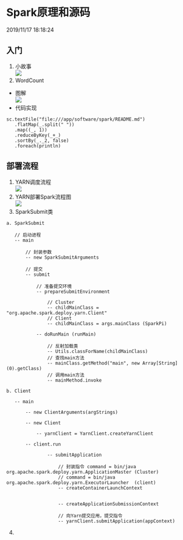 # Spark原理和源码 #
2019/11/17 18:18:24 

## 入门 ##
1. 小故事  
![](https://i.imgur.com/uGo3gu9.png)
2. WordCount
 - 图解  
![](https://i.imgur.com/pKP1hx2.png)
 - 代码实现
 ```
sc.textFile("file:///app/software/spark/README.md")
	.flatMap(_.split(" "))
	.map((_, 1))
	.reduceByKey(_+_)
	.sortBy(_._2, false)
	.foreach(println)
 ```

## 部署流程 ##
1. YARN调度流程  
![](https://i.imgur.com/7kWlpbG.png)
2. YARN部署Spark流程图  
![](https://i.imgur.com/dOqCRik.png)
3. SparkSubmit类
 ```
a. SparkSubmit
    
    // 启动进程
    -- main
    
        // 封装参数
        -- new SparkSubmitArguments
        
        // 提交
        -- submit
        
            // 准备提交环境
            -- prepareSubmitEnvironment
            
                // Cluster
                -- childMainClass = "org.apache.spark.deploy.yarn.Client"
                // Client
                -- childMainClass = args.mainClass (SparkPi)
            
            -- doRunMain (runMain)
            
                // 反射加载类
                -- Utils.classForName(childMainClass)
                // 查找main方法
                -- mainClass.getMethod("main", new Array[String](0).getClass)
                // 调用main方法
                -- mainMethod.invoke
                
b. Client

    -- main
    
        -- new ClientArguments(argStrings)
        
        -- new Client
        
            -- yarnClient = YarnClient.createYarnClient
        
        -- client.run
                
                -- submitApplication
                
                    // 封装指令 command = bin/java org.apache.spark.deploy.yarn.ApplicationMaster (Cluster)
                    // command = bin/java org.apache.spark.deploy.yarn.ExecutorLauncher  (client)
                    -- createContainerLaunchContext

                    
                    -- createApplicationSubmissionContext
                
                    // 向Yarn提交应用，提交指令
                    -- yarnClient.submitApplication(appContext)
 ```
4. 